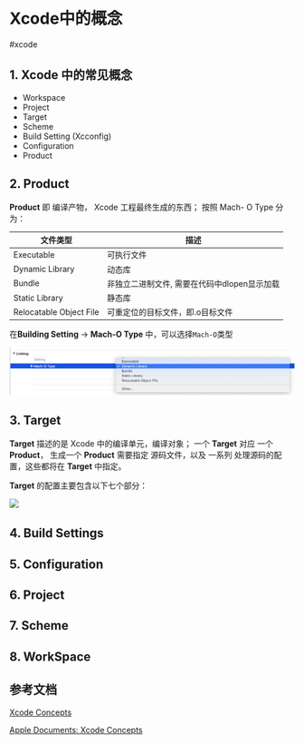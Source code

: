 # Xcode中的概念
#xcode 

## 1. Xcode 中的常见概念

- Workspace
- Project
- Target
- Scheme
- Build Setting (Xcconfig)
- Configuration
- Product 

## 2. Product 
**Product** 即 编译产物， Xcode 工程最终生成的东西； 按照 Mach- O Type 分为：

文件类型|描述
-|-
Executable|可执行文件
Dynamic Library|动态库
Bundle|非独立二进制文件, 需要在代码中dlopen显示加载
Static Library|静态库
Relocatable Object File|可重定位的目标文件，即.o目标文件

在**Building Setting** -> **Mach-O Type** 中，可以选择`Mach-O`类型

![](https://github.com/existorlive/existorlivepic/raw/master/%E6%88%AA%E5%B1%8F2021-05-24%20%E4%B8%8A%E5%8D%883.43.23.png)

## 3.  Target 
**Target** 描述的是 Xcode 中的编译单元，编译对象； 一个 **Target** 对应 一个 **Product**， 生成一个 **Product** 需要指定 源码文件，以及 一系列 处理源码的配置，这些都将在 **Target** 中指定。

**Target** 的配置主要包含以下七个部分：

![](http://pic.existorlive.cn/202205090112392.png)


## 4. Build Settings

## 5. Configuration

## 6. Project

## 7. Scheme

## 8. WorkSpace







## 参考文档

[Xcode Concepts](https://mp.weixin.qq.com/s/PKAVxOIU-ACoZhM49KbVWQ)

[Apple Documents: Xcode Concepts](https://developer.apple.com/library/archive/featuredarticles/XcodeConcepts/Concept-Targets.html)